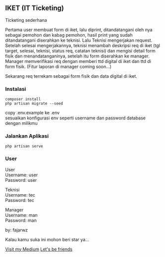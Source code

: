 ## IKET (IT Ticketing)

Ticketing sederhana

Pertama user membuat form di iket, lalu diprint, ditandatangani oleh nya sebagai pemohon dan kabag pemohon, hasil print yang sudah ditandatangani diserahkan ke teknisi. Lalu Teknisi mengerjakan request. Setelah selesai mengerjakannya, teknisi menambah deskripsi req di iket (tgl target, selesai, teknisi, status req, catatan teknisi) dan mengisi detail form fisik dan menandatanganinya, setelah itu form diserahkan ke manager. Manager memverifikasi req dengan memberi ttd digital di iket dan ttd di form fisik. (Fitur laporan di manager coming soon...)

Sekarang req terrekam sebagai form fisik dan data digital di iket.

### Instalasi

```
composer install
php artisan migrate --seed
```
copy .env.example ke .env\
sesuaikan konfigurasi env seperti username dan password database dengan milikmu

### Jalankan Aplikasi
```
php artisan serve
```

### User

User\
Username: user\
Password: user

Teknisi\
Username: tec\
Password: tec

Manager\
Username: man\
Password: man

by: fajarwz

Kalau kamu suka ini mohon beri star ya...

[Visit my Medium](http://fajarwz.medium.com)
[Let's be friends](http://fb.me/fajarwz123)